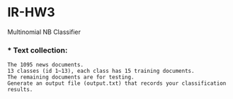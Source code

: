 # IR-HW3
Multinomial NB Classifier

### * Text collection:  
    The 1095 news documents.  
    13 classes (id 1~13), each class has 15 training documents.  
    The remaining documents are for testing.  
    Generate an output file (output.txt) that records your classification results.  

